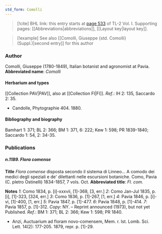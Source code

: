 ```yaml
---
std_form: Comolli
---
```


> [!cite] BHL link: this entry starts at [page 533](https://www.biodiversitylibrary.org/page/33120664) of TL-2 Vol. I.
> Supporting pages: [[Abbreviations|abbreviations]], [[Layout key|layout key]].

> [!example] See also [[Comolli, Giuseppe {std. Comolli} (Suppl.)|second entry]] for this author

### Author

Comolli, Giuseppe (1780-1849), Italian botanist and agronomist at Pavia. 
**Abbreviated name**: *Comolli*

#### Herbarium and types

[[Collection PAV|PAV]], also at [[Collection FI|FI]].
*Ref*.: IH 2: 135, Saccardo 2: 35.
- Candolle, Phytographie 404. 1880.

#### Bibliography and biography

Bamhart 1: 371; BL 2: 366; BM 1: 371, 6: 222; Kew 1: 598; PR 1839-1840; Saccardo 1: 54, 2: 34-35.

### Publications

##### n.1189. Flora comense

**Title**
*Flora comense* disposta secondo il sistema di Linneo... A comodo dei medici degli speziali e de' dilettanti nelle escursioni botaniche. Como, Pavia (C. pletro Ostinelli) 1834-1857, 7 vols. Oct.
**Abbreviated title**: *Fl. com.*

**Notes**
*1*: Como 1834, p. \[i\]-xxxvii, \[1\]-368, \[3, err.\]
*2*: Como Jan-Jul 1835, p. \[i\], \[1\]-323, \[324, err.\]
*3*: Como 1836, p. \[1\]-267, \[1, err.\]
*4*: Pavia 1846, p. \[i\]-vi, \[1\]-400, \[1, err.\]
*5*: Pavia 1847, p. \[1\]-477.
*6*: Pavia 1848, p. \[1\]-414.
*7*: Pavia 1857, p. \[1\]-312.
*Copy*: NY. – Reprint announced (1973), but not yet Published.
*Ref*.: BM 1: 371; BL 2: 366; Kew 1: 598; PR 1840.
- Anzi, Auctuarium ad floram novo-comensem, Mem. r. Ist. Lomb. Sci. Lett. 14(2): 177-205. 1879, repr. p. \[1\]-29.


